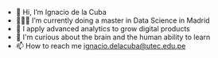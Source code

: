 
- 👋 Hi, I’m Ignacio de la Cuba
- 🧑🏻‍💻 I’m currently doing a master in Data Science in Madrid
- 👀 I apply advanced analytics to grow digital products
- 💞️ I'm curious about the brain and the human ability to learn
- 📫 How to reach me ignacio.delacuba@utec.edu.pe
